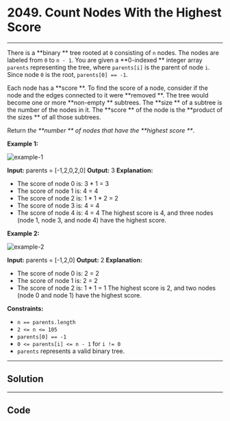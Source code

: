 # 2049. Count Nodes With the Highest Score

---

There is a **binary ** tree rooted at `0` consisting of `n` nodes. The nodes are labeled from `0` to `n - 1`. You are given a **0-indexed ** integer array `parents` representing the tree, where `parents[i]` is the parent of node `i`. Since node `0` is the root, `parents[0] == -1`.

Each node has a **score **. To find the score of a node, consider if the node and the edges connected to it were **removed **. The tree would become one or more **non-empty ** subtrees. The **size ** of a subtree is the number of the nodes in it. The **score ** of the node is the **product of the sizes ** of all those subtrees.

Return _the **number ** of nodes that have the **highest score **_.

 

**Example 1:**

![example-1](https://assets.leetcode.com/uploads/2021/10/03/example-1.png)


**Input:** parents = [-1,2,0,2,0]
**Output:** 3
**Explanation:**
- The score of node 0 is: 3 * 1 = 3
- The score of node 1 is: 4 = 4
- The score of node 2 is: 1 * 1 * 2 = 2
- The score of node 3 is: 4 = 4
- The score of node 4 is: 4 = 4
The highest score is 4, and three nodes (node 1, node 3, and node 4) have the highest score.


**Example 2:**

![example-2](https://assets.leetcode.com/uploads/2021/10/03/example-2.png)


**Input:** parents = [-1,2,0]
**Output:** 2
**Explanation:**
- The score of node 0 is: 2 = 2
- The score of node 1 is: 2 = 2
- The score of node 2 is: 1 * 1 = 1
The highest score is 2, and two nodes (node 0 and node 1) have the highest score.


 

**Constraints:**

  * `n == parents.length`
  * `2 <= n <= 105`
  * `parents[0] == -1`
  * `0 <= parents[i] <= n - 1` for `i != 0`
  * `parents` represents a valid binary tree.

---

## Solution



---

## Code
```python


```